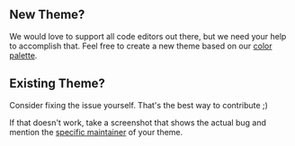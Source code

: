 ## New Theme?

We would love to support all code editors out there, but we need your help to accomplish that. Feel free to create a new theme based on our [color palette](https://github.com/dracula/dracula-theme#color-palette).

## Existing Theme?

Consider fixing the issue yourself. That's the best way to contribute ;)

If that doesn't work, take a screenshot that shows the actual bug and mention the [specific maintainer](https://github.com/dracula/dracula-theme#team) of your theme.
